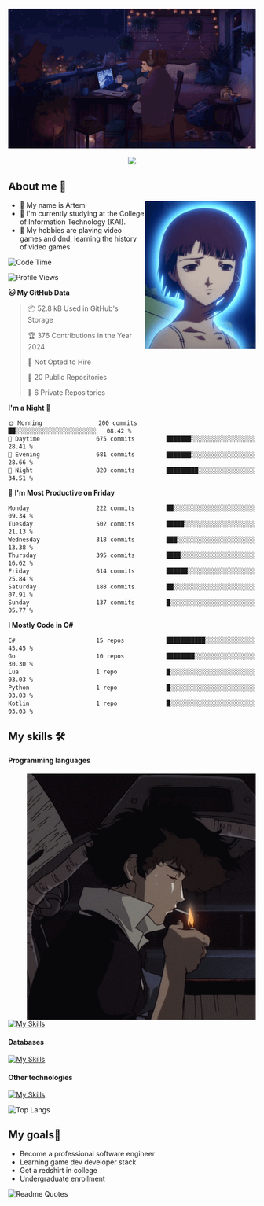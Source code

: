 <div align="center">
  <p>
    <img src="assets/lo-fi.gif">
  </p>
  <p>
    <img src="https://readme-typing-svg.herokuapp.com?color=%2336BCF7&lines=Welcome-to-my-profile&center=true&width=380&height=50&duration=4000&pause=1000">
  </p>
</div>

<div>
  <h2>About me 🚀</h2>
   <div align="center">
    <img src="assets/lain2.gif" align="right" height="300px">
  </div>
  <ul>
    <li>👨 My name is Artem</li>
    <li>🌱 I'm currently studying at the College of Information Technology (KAI).</li>
    <li>👾 My hobbies are playing video games and dnd, learning the history of video games </li>
  </ul>
</div>


<!--START_SECTION:waka-->
![Code Time](http://img.shields.io/badge/Code%20Time-193%20hrs%2024%20mins-blue)

![Profile Views](http://img.shields.io/badge/Profile%20Views-4-blue)

**🐱 My GitHub Data** 

> 📦 52.8 kB Used in GitHub's Storage 
 > 
> 🏆 376 Contributions in the Year 2024
 > 
> 🚫 Not Opted to Hire
 > 
> 📜 20 Public Repositories 
 > 
> 🔑 6 Private Repositories 
 > 
**I'm a Night 🦉** 

```text
🌞 Morning                200 commits         ██░░░░░░░░░░░░░░░░░░░░░░░   08.42 % 
🌆 Daytime                675 commits         ███████░░░░░░░░░░░░░░░░░░   28.41 % 
🌃 Evening                681 commits         ███████░░░░░░░░░░░░░░░░░░   28.66 % 
🌙 Night                  820 commits         █████████░░░░░░░░░░░░░░░░   34.51 % 
```
📅 **I'm Most Productive on Friday** 

```text
Monday                   222 commits         ██░░░░░░░░░░░░░░░░░░░░░░░   09.34 % 
Tuesday                  502 commits         █████░░░░░░░░░░░░░░░░░░░░   21.13 % 
Wednesday                318 commits         ███░░░░░░░░░░░░░░░░░░░░░░   13.38 % 
Thursday                 395 commits         ████░░░░░░░░░░░░░░░░░░░░░   16.62 % 
Friday                   614 commits         ██████░░░░░░░░░░░░░░░░░░░   25.84 % 
Saturday                 188 commits         ██░░░░░░░░░░░░░░░░░░░░░░░   07.91 % 
Sunday                   137 commits         █░░░░░░░░░░░░░░░░░░░░░░░░   05.77 % 
```


**I Mostly Code in C#** 

```text
C#                       15 repos            ███████████░░░░░░░░░░░░░░   45.45 % 
Go                       10 repos            ████████░░░░░░░░░░░░░░░░░   30.30 % 
Lua                      1 repo              █░░░░░░░░░░░░░░░░░░░░░░░░   03.03 % 
Python                   1 repo              █░░░░░░░░░░░░░░░░░░░░░░░░   03.03 % 
Kotlin                   1 repo              █░░░░░░░░░░░░░░░░░░░░░░░░   03.03 % 
```




<!--END_SECTION:waka-->

## My skills 🛠️
#### Programming languages
<div align="center">
  <img src="assets/bebop_smoke.gif" align="right" height="500px">
</div>


[![My Skills](https://skillicons.dev/icons?i=go,cs,python)](https://skillicons.dev)
#### Databases
[![My Skills](https://skillicons.dev/icons?i=mysql,mongodb,postgres)](https://skillicons.dev)
#### Other technologies
[![My Skills](https://skillicons.dev/icons?i=unity,docker,git,wasm,githubactions,kafka)](https://skillicons.dev)

![Top Langs](https://github-readme-stats.vercel.app/api/top-langs/?username=nifle3&layout=compact&theme=nord)


## My goals🚀
- Become a professional software engineer
- Learning game dev developer stack
- Get a redshirt in college
- Undergraduate enrollment

![Readme Quotes](https://quotes-github-readme.vercel.app/api?type=horizontal&theme=nord) 
